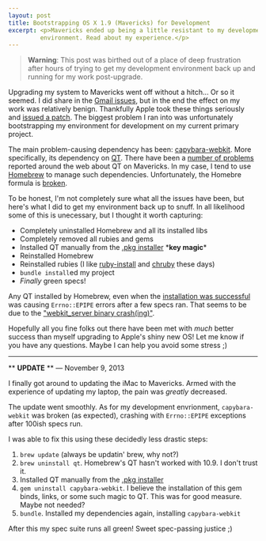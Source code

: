 ```yaml
---
layout: post
title: Bootstrapping OS X 1.9 (Mavericks) for Development
excerpt: <p>Mavericks ended up being a little resistant to my development
         environment. Read about my experience.</p>
---
```


> **Warning**: This post was
> birthed out of a place of deep frustration after hours of trying to get my
> development environment back up and running for my work post-upgrade.

Upgrading my system to Mavericks went off without a hitch... Or so it seemed. I did share
in the [Gmail issues](http://www.tuaw.com/2013/10/23/how-mavericks-ruined-apple-mail-for-gmail-users/),
but in the end the effect on my work was relatively benign. Thankfully Apple took these things seriously and [issued a patch](http://support.apple.com/kb/DL1703). The biggest problem
I ran into was unfortunately bootstrapping my environment for development on my
current primary project.

The main problem-causing dependency has been: [capybara-webkit](https://github.com/thoughtbot/capybara-webkit).
More specifically, its dependency on [QT](http://qt-project.org). There have been
a [number of problems](https://www.google.com/search?q=mavericks+qt&oq=mavericks+qt&aqs=chrome..69i57j69i61.3522j0j1&sourceid=chrome&espv=210&es_sm=119&ie=UTF-8)
reported around the web about QT on Mavericks. In my case, I tend to use [Homebrew](http://brew.sh)
to manage such dependencies. Unfortunately, the Homebre formula is [broken](https://github.com/mxcl/homebrew/issues/21608).

To be honest, I'm not completely sure what all the issues have been, but here's what
I did to get my environment back up to snuff. In all likelihood some of this is
unecessary, but I thought it worth capturing:

* Completely uninstalled Homebrew and all its installed libs
* Completely removed all rubies and gems
* Installed QT manually from the [.pkg installer](http://download.qt-project.org/official_releases/qt/4.8/4.8.5/qt-mac-opensource-4.8.5.dmg) \***key magic**\*
* Reinstalled Homebrew
* Reinstalled rubies (I like [ruby-install](https://github.com/postmodern/ruby-install)
  and [chruby](https://github.com/postmodern/chruby) these days)
* `bundle install`ed my project
* _Finally_ green specs!

Any QT installed by Homebrew, even when the [installation was successful](https://github.com/mxcl/homebrew/pull/23793)
was causing `Errno::EPIPE` errors after a few specs ran. That seems to be due to
the ["webkit_server binary crash(ing)"](https://github.com/thoughtbot/capybara-webkit/issues/68#issuecomment-2133695).

Hopefully all you fine folks out there have been met with _much_ better success
than myself upgrading to Apple's shiny new OS! Let me know if you have any questions.
Maybe I can help you avoid some stress ;)

---

\*\* **UPDATE** \*\* &mdash; November 9, 2013

I finally got around to updating the iMac to Mavericks. Armed with the experience
of updating my laptop, the pain was _greatly_ decreased.

The update went smoothly. As for my development envrionment, `capybara-webkit`
was broken (as expected), crashing with `Errno::EPIPE` exceptions after 100ish
specs run.

I was able to fix this using these decidedly less drastic steps:

1. `brew update` (always be updatin' brew, why not?)
2. `brew uninstall qt`. Homebrew's QT hasn't worked with 10.9. I don't trust it.
3. Installed QT manually from the [.pkg installer](http://download.qt-project.org/official_releases/qt/4.8/4.8.5/qt-mac-opensource-4.8.5.dmg)
4. `gem uninstall capybara-webkit`. I believe the installation of this gem binds,
   links, or some such magic to QT. This was for good measure. Maybe not needed?
5. `bundle`. Installed my dependencies again, installing `capybara-webkit`

After this my spec suite runs all green! Sweet spec-passing justice ;)

